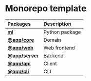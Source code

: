 # Monorepo template

| Packages                    | Description       |
| :---------------------------| :-----------      |
| **[ml](./ml)**              | Python package    |
| **[@app/core](./core)**     | Domain            |
| **[@app/web](./web)**       | Web frontend      |
| **[@app/server](./server)** | Backend           |
| **[@app/api](./api)**       | Client            |
| **[@app/cli](./cli)**       | CLI               |

